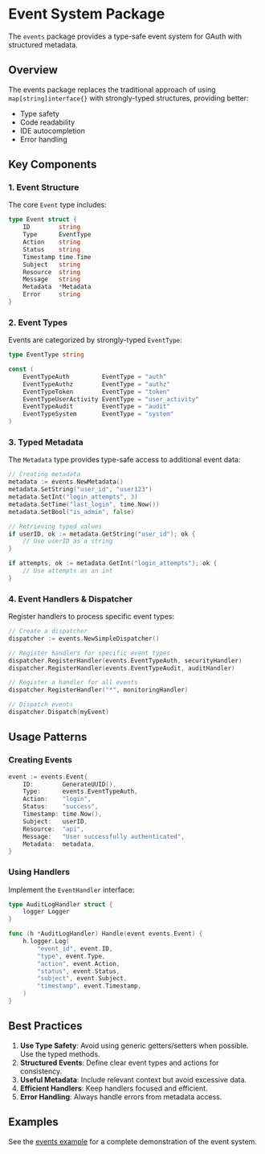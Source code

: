 # Event System Package

The `events` package provides a type-safe event system for GAuth with structured metadata.

## Overview

The events package replaces the traditional approach of using `map[string]interface{}` with strongly-typed structures, providing better:

- Type safety
- Code readability
- IDE autocompletion
- Error handling

## Key Components

### 1. Event Structure

The core `Event` type includes:

```go
type Event struct {
    ID        string
    Type      EventType
    Action    string
    Status    string
    Timestamp time.Time
    Subject   string
    Resource  string
    Message   string
    Metadata  *Metadata
    Error     string
}
```

### 2. Event Types

Events are categorized by strongly-typed `EventType`:

```go
type EventType string

const (
    EventTypeAuth         EventType = "auth"
    EventTypeAuthz        EventType = "authz"
    EventTypeToken        EventType = "token"
    EventTypeUserActivity EventType = "user_activity"
    EventTypeAudit        EventType = "audit"
    EventTypeSystem       EventType = "system"
)
```

### 3. Typed Metadata

The `Metadata` type provides type-safe access to additional event data:

```go
// Creating metadata
metadata := events.NewMetadata()
metadata.SetString("user_id", "user123")
metadata.SetInt("login_attempts", 3)
metadata.SetTime("last_login", time.Now())
metadata.SetBool("is_admin", false)

// Retrieving typed values
if userID, ok := metadata.GetString("user_id"); ok {
    // Use userID as a string
}

if attempts, ok := metadata.GetInt("login_attempts"); ok {
    // Use attempts as an int
}
```

### 4. Event Handlers & Dispatcher

Register handlers to process specific event types:

```go
// Create a dispatcher
dispatcher := events.NewSimpleDispatcher()

// Register handlers for specific event types
dispatcher.RegisterHandler(events.EventTypeAuth, securityHandler)
dispatcher.RegisterHandler(events.EventTypeAudit, auditHandler)

// Register a handler for all events
dispatcher.RegisterHandler("*", monitoringHandler)

// Dispatch events
dispatcher.Dispatch(myEvent)
```

## Usage Patterns

### Creating Events

```go
event := events.Event{
    ID:        GenerateUUID(),
    Type:      events.EventTypeAuth,
    Action:    "login",
    Status:    "success",
    Timestamp: time.Now(),
    Subject:   userID,
    Resource:  "api",
    Message:   "User successfully authenticated",
    Metadata:  metadata,
}
```

### Using Handlers

Implement the `EventHandler` interface:

```go
type AuditLogHandler struct {
    logger Logger
}

func (h *AuditLogHandler) Handle(event events.Event) {
    h.logger.Log(
        "event_id", event.ID,
        "type", event.Type,
        "action", event.Action,
        "status", event.Status,
        "subject", event.Subject,
        "timestamp", event.Timestamp,
    )
}
```

## Best Practices

1. **Use Type Safety**: Avoid using generic getters/setters when possible. Use the typed methods.
2. **Structured Events**: Define clear event types and actions for consistency.
3. **Useful Metadata**: Include relevant context but avoid excessive data.
4. **Efficient Handlers**: Keep handlers focused and efficient.
5. **Error Handling**: Always handle errors from metadata access.

## Examples

See the [events example](../../examples/events/) for a complete demonstration of the event system.